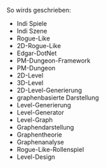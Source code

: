 So wirds geschrieben:

- Indi Spiele
- Indi Szene
- Rogue-Like
- 2D-Rogue-Like
- Edgar-DotNet
- PM-Dungeon-Framework
- PM-Dungeon
- 2D-Level
- 3D-Level
- 2D-Level-Generierung
- graphenbasierte Darstellung
- Level-Generierung
- Level-Generator
- Level-Graph
- Graphendarstellung
- Graphentheorie
- Graphenanalyse
- Rogue-Like-Rollenspiel
- Level-Design

